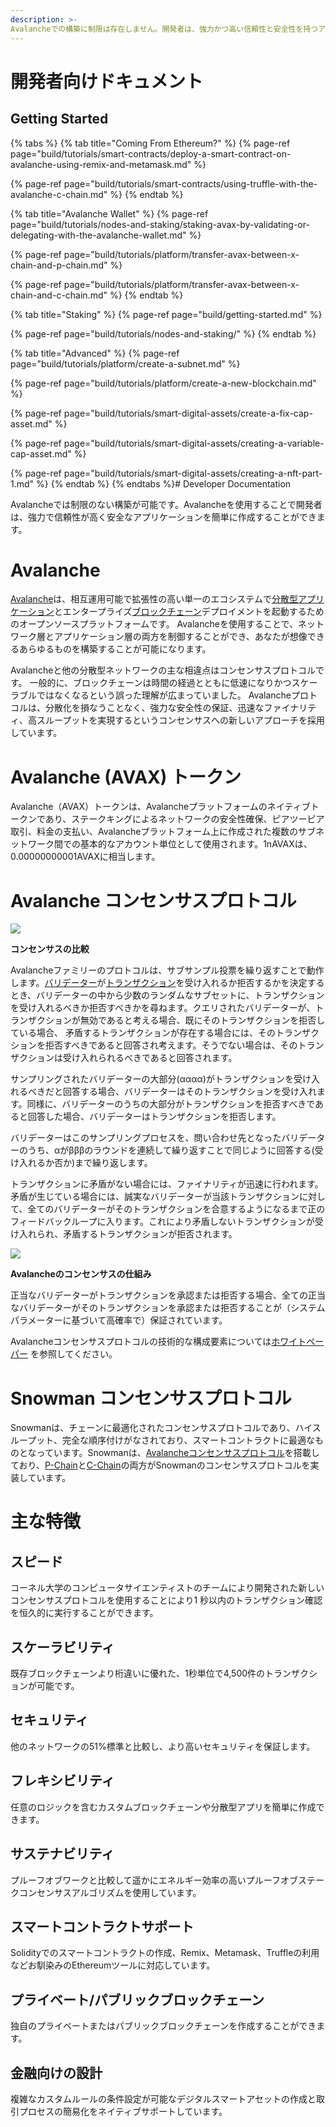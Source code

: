 ```yaml
---
description: >-
Avalancheでの構築に制限は存在しません。開発者は、強力かつ高い信頼性と安全性を持つアプリケーションを簡単に作成することができます。
---
```



# [](https://github.com/ava-labs/avalanche-docs/blob/master/README.md#developer-documentation)開発者向けドキュメント

  

## [](https://github.com/ava-labs/avalanche-docs/blob/master/README.md#getting-started)Getting Started


{% tabs %} {% tab title="Coming From Ethereum?" %} {% page-ref page="build/tutorials/smart-contracts/deploy-a-smart-contract-on-avalanche-using-remix-and-metamask.md" %}

  

{% page-ref page="build/tutorials/smart-contracts/using-truffle-with-the-avalanche-c-chain.md" %} {% endtab %}

  

{% tab title="Avalanche Wallet" %} {% page-ref page="build/tutorials/nodes-and-staking/staking-avax-by-validating-or-delegating-with-the-avalanche-wallet.md" %}

  

{% page-ref page="build/tutorials/platform/transfer-avax-between-x-chain-and-p-chain.md" %}

  

{% page-ref page="build/tutorials/platform/transfer-avax-between-x-chain-and-c-chain.md" %} {% endtab %}

  

{% tab title="Staking" %} {% page-ref page="build/getting-started.md" %}

  

{% page-ref page="build/tutorials/nodes-and-staking/" %} {% endtab %}

  

{% tab title="Advanced" %} {% page-ref page="build/tutorials/platform/create-a-subnet.md" %}

  

{% page-ref page="build/tutorials/platform/create-a-new-blockchain.md" %}

  

{% page-ref page="build/tutorials/smart-digital-assets/create-a-fix-cap-asset.md" %}

  

{% page-ref page="build/tutorials/smart-digital-assets/creating-a-variable-cap-asset.md" %}

  

{% page-ref page="build/tutorials/smart-digital-assets/creating-a-nft-part-1.md" %} {% endtab %} {% endtabs %}# Developer Documentation

  

Avalancheでは制限のない構築が可能です。Avalancheを使用することで開発者は、強力で信頼性が高く安全なアプリケーションを簡単に作成することができます。

  

# Avalanche

  

[Avalanche](https://avax.network/)は、相互運用可能で拡張性の高い単一のエコシステムで[分散型アプリケーション](https://support.avalabs.org/en/articles/4587146-what-is-a-decentralized-application-dapp)とエンタープライズ[ブロックチェーン](http://support.avalabs.org/en/articles/4064677-what-is-a-blockchain)デプロイメントを起動するためのオープンソースプラットフォームです。 Avalancheを使用することで、ネットワーク層とアプリケーション層の両方を制御することができ、あなたが想像できるあらゆるものを構築することが可能になります。

  

Avalancheと他の分散型ネットワークの主な相違点はコンセンサスプロトコルです。 一般的に、ブロックチェーンは時間の経過とともに低速になりかつスケーラブルではなくなるという誤った理解が広まっていました。 Avalancheプロトコルは、分散化を損なうことなく、強力な安全性の保証、迅速なファイナリティ、高スループットを実現するというコンセンサスへの新しいアプローチを採用しています。

  

# Avalanche (AVAX) トークン

  

Avalanche（AVAX）トークンは、Avalancheプラットフォームのネイティブトークンであり、ステークキングによるネットワークの安全性確保、ピアツーピア取引、料金の支払い、Avalancheプラットフォーム上に作成された複数のサブネットワーク間での基本的なアカウント単位として使用されます。1nAVAXは、0.00000000001AVAXに相当します。

  

# Avalanche コンセンサスプロトコル

  

![](https://lh4.googleusercontent.com/sPP4M2RkpY7_QAqT-XIXxIv18-_rbCP8WdfdvWHfGCZcdEsd3vCGd3i6rzRf1gWE2cI_h_OJsWMR7krXMI-58BYEVJ29M_IKS_T4Dc1Pgh8YHTwAk0s2fehphzjJEp2PQauoYhgq)

  

**コンセンサスの比較**

  

Avalancheファミリーのプロトコルは、サブサンプル投票を繰り返すことで動作します。[バリデーター](http://support.avalabs.org/en/articles/4064704-what-is-a-blockchain-validator)が[トランザクション](http://support.avalabs.org/en/articles/4587384-what-is-a-transaction)を受け入れるか拒否するかを決定するとき、バリデーターの中から少数のランダムなサブセットに、トランザクションを受け入れるべきか拒否すべきかを尋ねます。クエリされたバリデーターが、トランザクションが無効であると考える場合、既にそのトランザクションを拒否している場合、 矛盾するトランザクションが存在する場合には、そのトランザクションを拒否すべきであると回答され考えます。そうでない場合は、そのトランザクションは受け入れられるべきであると回答されます。

  

サンプリングされたバリデーターの大部分(αααα)がトランザクションを受け入れるべきだと回答する場合、バリデーターはそのトランザクションを受け入れます。同様に、バリデーターのうちの大部分がトランザクションを拒否すべきであると回答した場合、バリデーターはトランザクションを拒否します。

  

バリデーターはこのサンプリングプロセスを、問い合わせ先となったバリデーターのうち、αがβββのラウンドを連続して繰り返すことで同じように回答する(受け入れるか否か)まで繰り返します。

  

トランザクションに矛盾がない場合には、ファイナリティが迅速に行われます。矛盾が生じている場合には、誠実なバリデーターが当該トランザクションに対して、全てのバリデーターがそのトランザクションを合意するようになるまで正のフィードバックループに入ります。これにより矛盾しないトランザクションが受け入れられ、矛盾するトランザクションが拒否されます。

  

![](https://lh5.googleusercontent.com/-eteYpE8nH7a1qyTM71zTLUbKk9ckIGpPBqFKj2saLJcJfYf4akGaQhGaA_xB1DRUsWOwI4r8EHW-khjjU1kF9Vdy0DtVgaxnAHbiqSJNbG_WeMJZZa5i-dZ4eER7iqaz1nnecnP)

  

**Avalancheのコンセンサスの仕組み**

正当なバリデーターがトランザクションを承認または拒否する場合、全ての正当なバリデーターがそのトランザクションを承認または拒否することが（システムパラメーターに基づいて高確率で）保証されています。

  

Avalancheコンセンサスプロトコルの技術的な構成要素については[ホワイトペーパー](https://arxiv.org/pdf/1906.08936.pdf) を参照してください。

  

# Snowman コンセンサスプロトコル

  

Snowmanは、チェーンに最適化されたコンセンサスプロトコルであり、ハイスループット、完全な順序付けがなされており、スマートコントラクトに最適なものとなっています。Snowmanは、[Avalancheコンセンサスプロトコル](https://github.com/ava-labs/avalanche-docs/blob/master/#avalanche-consensus-protocol)を搭載しており、[P-Chain](https://github.com/ava-labs/avalanche-docs/blob/master/learn/platform-overview/#platform-chain-p-chain)と[C-Chain](https://github.com/ava-labs/avalanche-docs/blob/master/learn/platform-overview/#contract-chain-c-chain)の両方がSnowmanのコンセンサスプロトコルを実装しています。

  

# 主な特徴

  

## スピード

  

コーネル大学のコンピュータサイエンティストのチームにより開発された新しいコンセンサスプロトコルを使用することにより1 秒以内のトランザクション確認を恒久的に実行することができます。

  

## スケーラビリティ

  

既存ブロックチェーンより桁違いに優れた、1秒単位で4,500件のトランザクションが可能です。

  

## セキュリティ

  

他のネットワークの51%標準と比較し、より高いセキュリティを保証します。

  

## フレキシビリティ

  

任意のロジックを含むカスタムブロックチェーンや分散型アプリを簡単に作成できます。

  

## サステナビリティ

  

プルーフオブワークと比較して遥かにエネルギー効率の高いプルーフオブステークコンセンサスアルゴリズムを使用しています。

  

## スマートコントラクトサポート

  

Solidityでのスマートコントラクトの作成、Remix、Metamask、Truffleの利用などお馴染みのEthereumツールに対応しています。

  

## プライベート/パブリックブロックチェーン

  

独自のプライベートまたはパブリックブロックチェーンを作成することができます。

  

## 金融向けの設計

  

複雑なカスタムルールの条件設定が可能なデジタルスマートアセットの作成と取引プロセスの簡易化をネイティブサポートしています。
<!--stackedit_data:
eyJoaXN0b3J5IjpbLTkyNTQ5Njk0NF19
-->